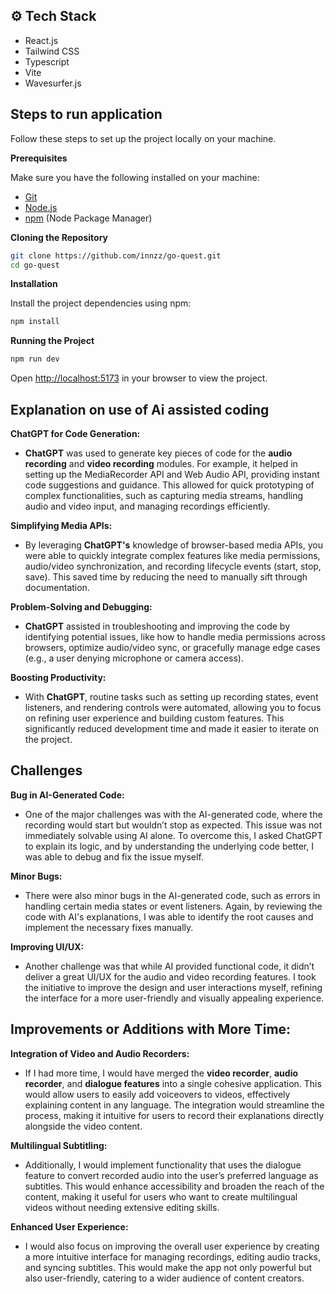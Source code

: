 
## <a name="tech-stack">⚙️ Tech Stack</a>

- React.js
- Tailwind CSS
- Typescript
- Vite
- Wavesurfer.js

## <a name="quick-start">Steps to run application</a>

Follow these steps to set up the project locally on your machine.

**Prerequisites**

Make sure you have the following installed on your machine:

- [Git](https://git-scm.com/)
- [Node.js](https://nodejs.org/en)
- [npm](https://www.npmjs.com/) (Node Package Manager)

**Cloning the Repository**

```bash
git clone https://github.com/innzz/go-quest.git
cd go-quest
```

**Installation**

Install the project dependencies using npm:

```bash
npm install
```

**Running the Project**

```bash
npm run dev
```

Open [http://localhost:5173](http://localhost:5173) in your browser to view the project.

## <a name="quick-start">Explanation on use of Ai assisted coding</a>

**ChatGPT for Code Generation:**
- <b>ChatGPT</b> was used to generate key pieces of code for the <b>audio recording</b> and <b>video recording</b> modules. For example, it helped in setting up the MediaRecorder API and Web Audio API, providing instant code suggestions and guidance. This allowed for quick prototyping of complex functionalities, such as capturing media streams, handling audio and video input, and managing recordings efficiently.

**Simplifying Media APIs:**
- By leveraging <b>ChatGPT's</b> knowledge of browser-based media APIs, you were able to quickly integrate complex features like media permissions, audio/video synchronization, and recording lifecycle events (start, stop, save). This saved time by reducing the need to manually sift through documentation.

**Problem-Solving and Debugging:**
- <b>ChatGPT</b> assisted in troubleshooting and improving the code by identifying potential issues, like how to handle media permissions across browsers, optimize audio/video sync, or gracefully manage edge cases (e.g., a user denying microphone or camera access).

**Boosting Productivity:**
- With <b>ChatGPT</b>, routine tasks such as setting up recording states, event listeners, and rendering controls were automated, allowing you to focus on refining user experience and building custom features. This significantly reduced development time and made it easier to iterate on the project.

## <a name="quick-start">Challenges</a>

**Bug in AI-Generated Code:**
- One of the major challenges was with the AI-generated code, where the recording would start but wouldn’t stop as expected. This issue was not immediately solvable using AI alone. To overcome this, I asked ChatGPT to explain its logic, and by understanding the underlying code better, I was able to debug and fix the issue myself.

**Minor Bugs:**
- There were also minor bugs in the AI-generated code, such as errors in handling certain media states or event listeners. Again, by reviewing the code with AI's explanations, I was able to identify the root causes and implement the necessary fixes manually.

**Improving UI/UX:**
- Another challenge was that while AI provided functional code, it didn’t deliver a great UI/UX for the audio and video recording features. I took the initiative to improve the design and user interactions myself, refining the interface for a more user-friendly and visually appealing experience.

## <a name="quick-start">Improvements or Additions with More Time:</a>

**Integration of Video and Audio Recorders:**
- If I had more time, I would have merged the <b>video recorder</b>, <b>audio recorder</b>, and <b>dialogue features</b> into a single cohesive application. This would allow users to easily add voiceovers to videos, effectively explaining content in any language. The integration would streamline the process, making it intuitive for users to record their explanations directly alongside the video content.

**Multilingual Subtitling:**
- Additionally, I would implement functionality that uses the dialogue feature to convert recorded audio into the user’s preferred language as subtitles. This would enhance accessibility and broaden the reach of the content, making it useful for users who want to create multilingual videos without needing extensive editing skills.

**Enhanced User Experience:**
- I would also focus on improving the overall user experience by creating a more intuitive interface for managing recordings, editing audio tracks, and syncing subtitles. This would make the app not only powerful but also user-friendly, catering to a wider audience of content creators.
